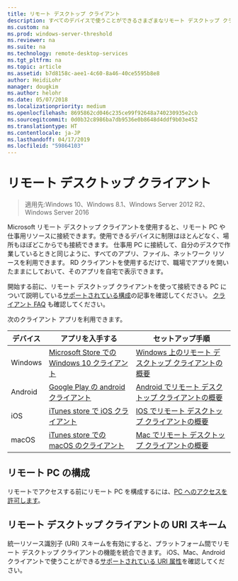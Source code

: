 ```yaml
---
title: リモート デスクトップ クライアント
description: すべてのデバイスで使うことができるさまざまなリモート デスクトップ クライアントについて説明します。
ms.custom: na
ms.prod: windows-server-threshold
ms.reviewer: na
ms.suite: na
ms.technology: remote-desktop-services
ms.tgt_pltfrm: na
ms.topic: article
ms.assetid: b7d8158c-aee1-4c60-8a46-40ce5595b8e8
author: HeidiLohr
manager: dougkim
ms.author: helohr
ms.date: 05/07/2018
ms.localizationpriority: medium
ms.openlocfilehash: 8695862cd046c235ce99f92648a740230935e2cb
ms.sourcegitcommit: 0d0b32c8986ba7db9536e0b8648d4ddf9b03e452
ms.translationtype: HT
ms.contentlocale: ja-JP
ms.lasthandoff: 04/17/2019
ms.locfileid: "59864103"
---
```

# <a name="remote-desktop-clients"></a>リモート デスクトップ クライアント

>適用先:Windows 10、Windows 8.1、Windows Server 2012 R2、Windows Server 2016

Microsoft リモート デスクトップ クライアントを使用すると、リモート PC や仕事用リソースに接続できます。使用できるデバイスに制限はほとんどなく、場所もほぼどこからでも接続できます。 仕事用 PC に接続して、自分のデスクで作業しているときと同じように、すべてのアプリ、ファイル、ネットワーク リソースを利用できます。 RD クライアントを使用するだけで、職場でアプリを開いたままにしておいて、そのアプリを自宅で表示できます。

開始する前に、リモート デスクトップ クライアントを使って接続できる PC について説明している[サポートされている構成](remote-desktop-supported-config.md)の記事を確認してください。 [クライアント FAQ](remote-desktop-client-faq.md) も確認してください。

次のクライアント アプリを利用できます。

| デバイス   | アプリを入手する                                                                                                     | セットアップ手順                                                                |
|----------|-----------------------------------------------------------------------------------------------------------------|------------------------------------------------------------------------------------|
| Windows  | [Microsoft Store での Windows 10 クライアント](https://go.microsoft.com/fwlink/?LinkID=616709)                      | [Windows 上のリモート デスクトップ クライアントの概要](windows.md)                |
| Android  | [Google Play の android クライアント](https://play.google.com/store/apps/details?id=com.microsoft.rdc.android)        | [Android でリモート デスクトップ クライアントの概要](remote-desktop-android.md) |
| iOS      | [iTunes store で iOS クライアント](https://itunes.apple.com/us/app/microsoft-remote-desktop/id714464092?mt=8)     | [IOS でリモート デスクトップ クライアントの概要](remote-desktop-ios.md)         |
| macOS    | [iTunes store での macOS のクライアント](https://itunes.apple.com/us/app/microsoft-remote-desktop/id1295203466?mt=12) | [Mac でリモート デスクトップ クライアントの概要](remote-desktop-mac.md)         |


## <a name="configuring-the-remote-pc"></a>リモート PC の構成

リモートでアクセスする前にリモート PC を構成するには、[PC へのアクセスを許可します](remote-desktop-allow-access.md)。

## <a name="remote-desktop-client-uri-scheme"></a>リモート デスクトップ クライアントの URI スキーム
統一リソース識別子 (URI) スキームを有効にすると、プラットフォーム間でリモート デスクトップ クライアントの機能を統合できます。 iOS、Mac、Android クライアントで使うことができる[サポートされている URI 属性](remote-desktop-uri.md)を確認してください。
